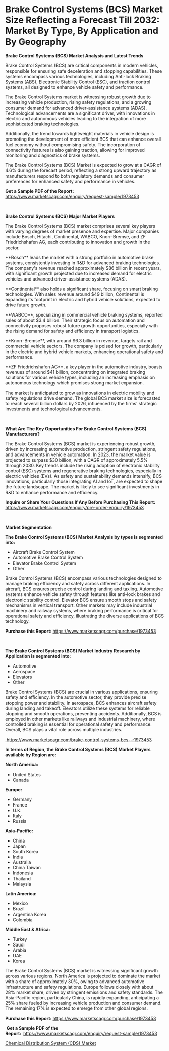 <p><h1>Brake Control Systems (BCS) Market Size Reflecting a Forecast Till 2032: Market By Type, By Application and By Geography</h1></p><p><strong>Brake Control Systems (BCS) Market Analysis and Latest Trends</strong></p>
<p><p>Brake Control Systems (BCS) are critical components in modern vehicles, responsible for ensuring safe deceleration and stopping capabilities. These systems encompass various technologies, including Anti-lock Braking Systems (ABS), Electronic Stability Control (ESC), and traction control systems, all designed to enhance vehicle safety and performance.</p><p>The Brake Control Systems market is witnessing robust growth due to increasing vehicle production, rising safety regulations, and a growing consumer demand for advanced driver-assistance systems (ADAS). Technological advancements are a significant driver, with innovations in electric and autonomous vehicles leading to the integration of more sophisticated braking technologies. </p><p>Additionally, the trend towards lightweight materials in vehicle design is promoting the development of more efficient BCS that can enhance overall fuel economy without compromising safety. The incorporation of connectivity features is also gaining traction, allowing for improved monitoring and diagnostics of brake systems.</p><p>The Brake Control Systems (BCS) Market is expected to grow at a CAGR of 4.6% during the forecast period, reflecting a strong upward trajectory as manufacturers respond to both regulatory demands and consumer preferences for enhanced safety and performance in vehicles.</p></p>
<p><strong>Get a Sample PDF of the Report:&nbsp;</strong> <a href="https://www.marketscagr.com/enquiry/request-sample/1973453?utm_campaign=2307&utm_medium=2&utm_source=Github&utm_content=ia&utm_term=01032025&utm_id=brake-control-systems-bcs">https://www.marketscagr.com/enquiry/request-sample/1973453</a></p>
<p>&nbsp;</p>
<p><strong>Brake Control Systems (BCS) Major Market Players</strong></p>
<p><p>The Brake Control Systems (BCS) market comprises several key players with varying degrees of market presence and expertise. Major companies include Bosch, Hitachi, Continental, WABCO, Knorr-Bremse, and ZF Friedrichshafen AG, each contributing to innovation and growth in the sector.</p><p>**Bosch** leads the market with a strong portfolio in automotive brake systems, consistently investing in R&D for advanced braking technologies. The company's revenue reached approximately $86 billion in recent years, with significant growth projected due to increased demand for electric vehicles and advanced driver-assistance systems (ADAS).</p><p>**Continental** also holds a significant share, focusing on smart braking technologies. With sales revenue around $49 billion, Continental is expanding its footprint in electric and hybrid vehicle solutions, expected to drive future growth.</p><p>**WABCO**, specializing in commercial vehicle braking systems, reported sales of about $3.4 billion. Their strategic focus on automation and connectivity proposes robust future growth opportunities, especially with the rising demand for safety and efficiency in transport logistics.</p><p>**Knorr-Bremse**, with around $6.3 billion in revenue, targets rail and commercial vehicle sectors. The company is poised for growth, particularly in the electric and hybrid vehicle markets, enhancing operational safety and performance.</p><p>**ZF Friedrichshafen AG**, a key player in the automotive industry, boasts revenues of around $41 billion, concentrating on integrated braking solutions for various vehicle types, including an increasing emphasis on autonomous technology which promises strong market expansion.</p><p>The market is anticipated to grow as innovations in electric mobility and safety regulations drive demand. The global BCS market size is forecasted to reach several billion dollars by 2026, influenced by the firms’ strategic investments and technological advancements.</p></p>
<p>&nbsp;</p>
<p><strong>What Are The Key Opportunities For Brake Control Systems (BCS) Manufacturers?</strong></p>
<p><p>The Brake Control Systems (BCS) market is experiencing robust growth, driven by increasing automotive production, stringent safety regulations, and advancements in vehicle automation. In 2023, the market value is projected to surpass $30 billion, with a CAGR of approximately 5.5% through 2030. Key trends include the rising adoption of electronic stability control (ESC) systems and regenerative braking technologies, especially in electric vehicles (EVs). As safety and sustainability demands intensify, BCS innovations, particularly those integrating AI and IoT, are expected to shape the future landscape. The market is likely to see significant investments in R&D to enhance performance and efficiency.</p></p>
<p><strong>Inquire or Share Your Questions If Any Before Purchasing This Report:</strong> <a href="https://www.marketscagr.com/enquiry/pre-order-enquiry/1973453?utm_campaign=2307&utm_medium=2&utm_source=Github&utm_content=ia&utm_term=01032025&utm_id=brake-control-systems-bcs">https://www.marketscagr.com/enquiry/pre-order-enquiry/1973453</a></p>
<p>&nbsp;</p>
<p><strong>Market Segmentation</strong></p>
<p><strong>The Brake Control Systems (BCS) Market Analysis by types is segmented into:</strong></p>
<p><ul><li>Aircraft Brake Control System</li><li>Automotive Brake Control System</li><li>Elevator Brake Control System</li><li>Other</li></ul></p>
<p><p>Brake Control Systems (BCS) encompass various technologies designed to manage braking efficiency and safety across different applications. In aircraft, BCS ensures precise control during landing and taxiing. Automotive systems enhance vehicle safety through features like anti-lock brakes and electronic stability control. Elevator BCS ensure smooth stops and safety mechanisms in vertical transport. Other markets may include industrial machinery and railway systems, where braking performance is critical for operational safety and efficiency, illustrating the diverse applications of BCS technology.</p></p>
<p><strong>Purchase this Report:&nbsp;</strong><a href="https://www.marketscagr.com/purchase/1973453?utm_campaign=2307&utm_medium=2&utm_source=Github&utm_content=ia&utm_term=01032025&utm_id=brake-control-systems-bcs">https://www.marketscagr.com/purchase/1973453</a></p>
<p>&nbsp;</p>
<p><strong>The Brake Control Systems (BCS) Market Industry Research by Application is segmented into:</strong></p>
<p><ul><li>Automotive</li><li>Aerospace</li><li>Elevators</li><li>Other</li></ul></p>
<p><p>Brake Control Systems (BCS) are crucial in various applications, ensuring safety and efficiency. In the automotive sector, they provide precise stopping power and stability. In aerospace, BCS enhances aircraft safety during landing and takeoff. Elevators utilize these systems for reliable stopping and smooth operations, preventing accidents. Additionally, BCS is employed in other markets like railways and industrial machinery, where controlled braking is essential for operational safety and performance. Overall, BCS plays a vital role across multiple industries.</p></p>
<p><a href="https://www.marketscagr.com/brake-control-systems-bcs--r1973453?utm_campaign=2307&utm_medium=2&utm_source=Github&utm_content=ia&utm_term=01032025&utm_id=brake-control-systems-bcs">&nbsp;https://www.marketscagr.com/brake-control-systems-bcs--r1973453</a></p>
<p><strong>In terms of Region, the Brake Control Systems (BCS) Market Players available by Region are:</strong></p>
<p>
    <p> <strong> North America: </strong>
        <ul>
            <li>United States</li>
            <li>Canada</li>
        </ul>
        </p> 
    <p> <strong> Europe: </strong>
        <ul>
            <li>Germany</li>
            <li>France</li>
            <li>U.K.</li>
            <li>Italy</li>
            <li>Russia</li>
        </ul>
        </p> 
    <p> <strong> Asia-Pacific: </strong>
        <ul>
            <li>China</li>
            <li>Japan</li>
            <li>South Korea</li>
            <li>India</li>
            <li>Australia</li>
            <li>China Taiwan</li>
            <li>Indonesia</li>
            <li>Thailand</li>
            <li>Malaysia</li>
        </ul>
        </p> 
    <p> <strong> Latin America: </strong>
        <ul>
            <li>Mexico</li>
            <li>Brazil</li>
            <li>Argentina Korea</li>
            <li>Colombia</li>
        </ul>
        </p> 
    <p> <strong> Middle East & Africa: </strong>
        <ul>
            <li>Turkey</li>
            <li>Saudi</li>
            <li>Arabia</li>
            <li>UAE</li>
            <li>Korea</li>
        </ul>
    </p>
    </p>
<p><p>The Brake Control Systems (BCS) market is witnessing significant growth across various regions. North America is projected to dominate the market with a share of approximately 30%, owing to advanced automotive infrastructure and safety regulations. Europe follows closely with about 28% market share, driven by stringent emissions and safety standards. The Asia-Pacific region, particularly China, is rapidly expanding, anticipating a 25% share fueled by increasing vehicle production and consumer demand. The remaining 17% is expected to emerge from other global regions.</p></p>
<p><strong>Purchase this Report: </strong><a href="https://www.marketscagr.com/purchase/1973453?utm_campaign=2307&utm_medium=2&utm_source=Github&utm_content=ia&utm_term=01032025&utm_id=brake-control-systems-bcs">https://www.marketscagr.com/purchase/1973453</a></p>
<p>&nbsp;<strong>Get a Sample PDF of the Report:&nbsp;&nbsp;</strong><a href="https://www.marketscagr.com/enquiry/request-sample/1973453?utm_campaign=2307&utm_medium=2&utm_source=Github&utm_content=ia&utm_term=01032025&utm_id=brake-control-systems-bcs">https://www.marketscagr.com/enquiry/request-sample/1973453</a></p>
<p><strong></strong></p>
<p><p><a href="https://github.com/wynonachirei9/Market-Research-Report-List-1/blob/main/chemical-distribution-system-cds-market.md?utm_campaign=2307&utm_medium=2&utm_source=Github&utm_content=ia&utm_term=01032025&utm_id=brake-control-systems-bcs">Chemical Distribution System (CDS) Market</a></p></p>